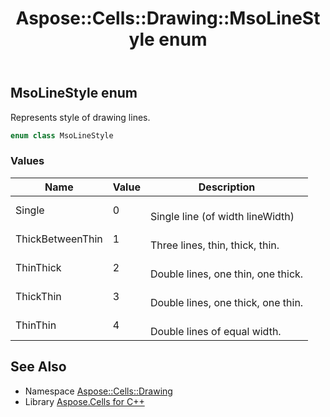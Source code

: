 ﻿---
title: Aspose::Cells::Drawing::MsoLineStyle enum
linktitle: MsoLineStyle
second_title: Aspose.Cells for C++ API Reference
description: 'Aspose::Cells::Drawing::MsoLineStyle enum. Represents style of drawing lines in C++.'
type: docs
weight: 10200
url: /cpp/aspose.cells.drawing/msolinestyle/
---
## MsoLineStyle enum


Represents style of drawing lines.

```cpp
enum class MsoLineStyle
```

### Values

| Name | Value | Description |
| --- | --- | --- |
| Single | 0 | <br>Single line (of width lineWidth) |
| ThickBetweenThin | 1 | <br>Three lines, thin, thick, thin. |
| ThinThick | 2 | <br>Double lines, one thin, one thick. |
| ThickThin | 3 | <br>Double lines, one thick, one thin. |
| ThinThin | 4 | <br>Double lines of equal width. |

## See Also

* Namespace [Aspose::Cells::Drawing](../)
* Library [Aspose.Cells for C++](../../)
